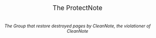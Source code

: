 <div style="text-align: center;">
  <p style="font-size: 21px;">The ProtectNote</p>
  <br>
  <i>The Group that restore destroyed pages by CleanNote, the violationer of CleanNote</i>
</div>
